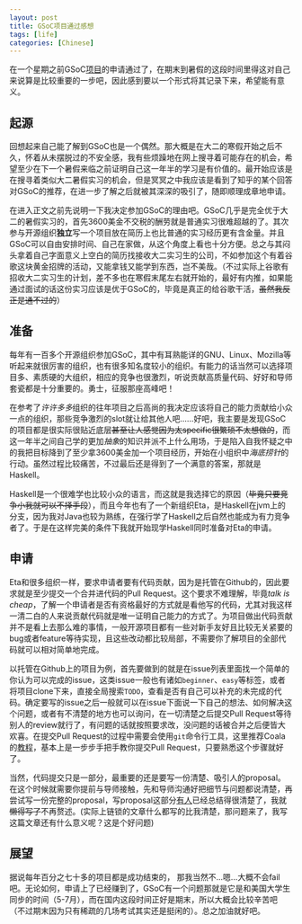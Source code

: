 ```yaml
---
layout: post
title: GSoC项目通过感想
tags: [life]
categories: [Chinese]
---
```

在一个星期之前GSoC[项目](https://summerofcode.withgoogle.com/projects/#5339898383433728)的申请通过了，在期末到暑假的这段时间里得这对自己来说算是比较重要的一步吧，因此感到要以一个形式将其记录下来，希望能有意义。

## 起源

回想起来自己能了解到GSoC也是一个偶然。那大概是在大二的寒假开始之后不久，怀着从未摆脱过的不安全感，我有些烦躁地在网上搜寻着可能存在的机会，希望至少在下一个暑假来临之前证明自己这一年半的学习是有价值的。最开始应该是在搜寻着类似大二暑假实习的机会，但是冥冥之中我应该是看到了知乎的某个回答对GSoC的推荐，在进一步了解之后就被其深深的吸引了，随即顺理成章地申请。

在进入正文之前先说明一下我决定参加GSoC的理由吧。GSoC几乎是完全优于大二的暑假实习的，首先3600美金不交税的酬劳就是普通实习很难超越的了。其次参与开源组织**独立**写一个项目放在简历上也比普通的实习经历更有含金量。并且GSoC可以自由安排时间、自己在家做，从这个角度上看也十分方便。总之与其闷头拿着自己字面意义上空白的简历找接收大二实习生的公司，不如参加这个有着谷歌这块黄金招牌的活动，又能拿钱又能学到东西，岂不美哉。（不过实际上谷歌有招收大二实习生的计划，差不多也在寒假末尾左右就开始的，最好有内推，如果能通过面试的话这份实习应该是优于GSoC的，毕竟是真正的给谷歌干活，~~虽然我反正是通不过的~~）

## 准备

每年有一百多个开源组织参加GSoC，其中有耳熟能详的GNU、Linux、Mozilla等听起来就很厉害的组织，也有很多知名度较小的组织。有能力的话当然可以选择项目多、素质硬的大组织，相应的竞争也很激烈，听说贡献高质量代码、好好和导师套瓷都是十分重要的。勇士，征服那座高峰吧！

在参考了*许许多多*组织的往年项目之后高尚的我决定应该将自己的能力贡献给小众一点的组织，那些竞争激烈的slot就让给其他人吧......好吧，我主要是发现GSoC的项目都是很实际很贴近底层~~甚至让人感觉因为太specific很繁琐不太想做的~~，而这一年半之间自己学的更加*抽象*的知识并派不上什么用场，于是陷入自我怀疑之中的我把目标降到了至少拿3600美金加一个项目经历，开始在小组织中*海底捞针*的行动。虽然过程比较痛苦，不过最后还是得到了一个满意的答案，那就是Haskell。

Haskell是一个很难学也比较小众的语言，而这就是我选择它的原因（~~毕竟只要竞争小我就可以不择手段~~），而且今年也有了一个新组织Eta，是Haskell在jvm上的分支，因为我对Java也较为熟练，在强行学了Haskell之后自然也能成为有力竞争者了。于是在这样完美的条件下我就开始现学Haskell同时准备对Eta的申请。

## 申请

Eta和很多组织一样，要求申请者要有代码贡献，因为是托管在Github的，因此要求就是至少提交一个合并进代码的Pull Request。这个要求不难理解，毕竟*talk is cheap*，了解一个申请者是否有资格最好的方式就是看他写的代码，尤其对我这样一清二白的人来说贡献代码就是唯一证明自己能力的方式了。为项目做出代码贡献并不是看上去那么难的事情，一般开源项目都有一些对新手友好且比较无关紧要的bug或者feature等待实现，且这些改动都比较局部，不需要你了解项目的全部代码就可以相对简单地完成。

以托管在Github上的项目为例，首先要做到的就是在issue列表里面找一个简单的你认为可以完成的issue，这类issue一般也有诸如`beginner`、`easy`等标签，或者将项目clone下来，直接全局搜索`TODO`，查看是否有自己可以补充的未完成的代码。确定要写的issue之后一般就可以在issue下面说一下自己的想法、如何解决这个问题，或者有不清楚的地方也可以询问，在一切清楚之后提交Pull Request等待别人的review就行了，有问题的话就按照要求改，没问题的话被合并之后便皆大欢喜。在提交Pull Request的过程中需要会使用`git`命令行工具，这里推荐Coala的[教程](http://api.coala.io/en/latest/Developers/Newcomers_Guide.html#step-3-creating-a-fork-and-testing-your-changes)，基本上是一步步手把手教你提交Pull Request，只要熟悉这个步骤就好了。

当然，代码提交只是一部分，最重要的还是要写一份清楚、吸引人的proposal。在这个时候就需要你提前与导师接触，先和导师沟通好把细节与问题都说清楚，再尝试写一份完整的proposal，写proposal这部分[有人](https://zhuanlan.zhihu.com/p/27330699)已经总结得很清楚了，我就~~懒得写了~~不再赘述。(实际上链锁的文章什么都写的比我清楚，那问题来了，我写这篇文章还有什么意义呢？这是个好问题)

## 展望

据说每年百分之七十多的项目都是成功结束的， 那我当然不...嗯...大概不会fail吧。无论如何，申请上了已经赚到了，GSoC有一个问题那就是它是和美国大学生同步的时间（5-7月），而在国内这段时间正好是期末，所以大概会比较辛苦吧（不过期末因为只有稀疏的几场考试其实还是挺闲的）。总之加油就好吧。